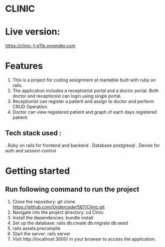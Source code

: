 # CLINIC


# Live version:
https://clinic-1-e11e.onrender.com



# Features

1. This is a project for coding assignment at markeble built with ruby on rails.
2. The application includes a receptionist portal and a doctor portal. Both doctor and 
     receptionist can login using single portal.
3. Receptionist can register a patient and assign to doctor and perform CRUD Operation.
4.  Doctor can view registered patient and graph of each days registered patient.

## Tech stack used : 
. Ruby on rails for frontend and backend
. Database postgresql
. Devise for auth and session control

# Getting started


## Run following command to run the project
1. Clone the repository: git clone https://github.com/Undercoder567/Clinic.git
2. Navigate into the project directory: cd Clinic
3. Install the dependencies: bundle install
4. Set up the database: rails db:create db:migrate db:seed
5. rails assets:precompile
6. Start the server: rails server
7. Visit http://localhost:3000/ in your browser to access the application. 
 
